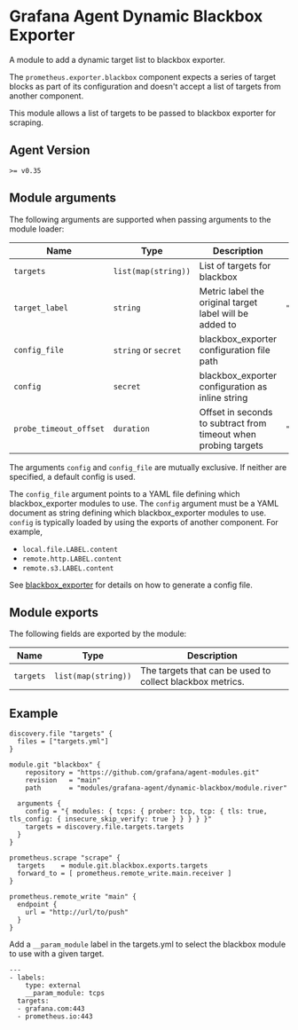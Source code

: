# Grafana Agent Dynamic Blackbox Exporter

A module to add a dynamic target list to blackbox exporter.

The `prometheus.exporter.blackbox` component expects a series of target blocks as part of its configuration and doesn't accept a list of targets from another component.

This module allows a list of targets to be passed to blackbox exporter for scraping.

## Agent Version

`>= v0.35`

## Module arguments

The following arguments are supported when passing arguments to the module loader:

| Name | Type | Description | Default | Required
| ---- | ---- | ----------- | ------- | --------
| `targets`  | `list(map(string))`   | List of targets for blackbox | | yes
| `target_label` | `string` | Metric label the original target label will be added to | `"address"` | no
| `config_file`     | `string` or `secret`  | 	blackbox_exporter configuration file path | | no
| `config` | `secret`   | blackbox_exporter configuration as inline string | | no
| `probe_timeout_offset`       | `duration`   | Offset in seconds to subtract from timeout when probing targets | `"0.5s"` | no

The arguments `config` and `config_file` are mutually exclusive. If neither are specified, a default config is used.

The `config_file` argument points to a YAML file defining which blackbox_exporter modules to use.
The `config` argument must be a YAML document as string defining which blackbox_exporter modules to use.
`config` is typically loaded by using the exports of another component. For example,

- `local.file.LABEL.content`
- `remote.http.LABEL.content`
- `remote.s3.LABEL.content`

See [blackbox_exporter]( https://github.com/prometheus/blackbox_exporter/blob/master/example.yml) for details on how to generate a config file.

## Module exports

The following fields are exported by the module:

| Name | Type | Description
| ---- | ---- | -----------
| `targets` | `list(map(string))` | The targets that can be used to collect blackbox metrics.

## Example

```
discovery.file "targets" {
  files = ["targets.yml"]
}

module.git "blackbox" {
    repository = "https://github.com/grafana/agent-modules.git"
    revision   = "main"
    path       = "modules/grafana-agent/dynamic-blackbox/module.river"

  arguments {
    config = "{ modules: { tcps: { prober: tcp, tcp: { tls: true, tls_config: { insecure_skip_verify: true } } } } }"
    targets = discovery.file.targets.targets
  }
}

prometheus.scrape "scrape" {
  targets    = module.git.blackbox.exports.targets
  forward_to = [ prometheus.remote_write.main.receiver ]
}

prometheus.remote_write "main" {
  endpoint {
    url = "http://url/to/push"
  }
}
```

Add a `__param_module` label in the targets.yml to select the blackbox module to use with a given target.

```
---
- labels:
    type: external
    __param_module: tcps
  targets:
  - grafana.com:443
  - prometheus.io:443
```